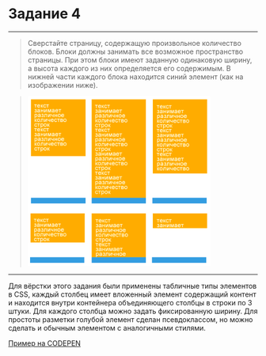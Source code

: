 # Задание 4
---
> Сверстайте страницу, содержащую произвольное количество блоков. Блоки должны занимать все возможное пространство страницы. При этом блоки имеют заданную одинаковую ширину, а высота каждого из них определяется его содержимым. В нижней части каждого блока находится синий элемент 
(как на изображении ниже).

> ![task4.png](task4.png)

---

Для вёрстки этого задания были применены табличные типы элементов в CSS, каждый столбец имеет вложенный элемент содержащий контент и находится внутри контейнера объединяющего столбцы в строки по 3 штуки. Для каждого столбца можно задать фиксированную ширину. Для простоты разметки голубой элемент сделан псевдоклассом, но можно сделать и обычным элементом с аналогичными стилями.

[Пример на CODEPEN](http://codepen.io/b-ff/pen/jPXyYz)
